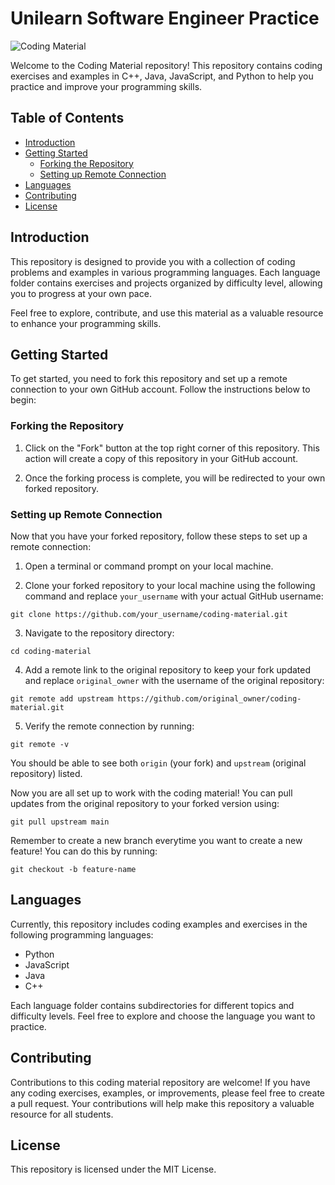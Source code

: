 # Unilearn Software Engineer Practice

![Coding Material](uc_github_bannger.jpg)

Welcome to the Coding Material repository! This repository contains coding exercises and examples in C++, Java, JavaScript, and Python to help you practice and improve your programming skills.

## Table of Contents
- [Introduction](#introduction)
- [Getting Started](#getting-started)
  - [Forking the Repository](#forking-the-repository)
  - [Setting up Remote Connection](#setting-up-remote-connection)
- [Languages](#languages)
- [Contributing](#contributing)
- [License](#license)

## Introduction

This repository is designed to provide you with a collection of coding problems and examples in various programming languages. Each language folder contains exercises and projects organized by difficulty level, allowing you to progress at your own pace.

Feel free to explore, contribute, and use this material as a valuable resource to enhance your programming skills.

## Getting Started

To get started, you need to fork this repository and set up a remote connection to your own GitHub account. Follow the instructions below to begin:

### Forking the Repository

1. Click on the "Fork" button at the top right corner of this repository. This action will create a copy of this repository in your GitHub account.

2. Once the forking process is complete, you will be redirected to your own forked repository.

### Setting up Remote Connection

Now that you have your forked repository, follow these steps to set up a remote connection:

1. Open a terminal or command prompt on your local machine.

2. Clone your forked repository to your local machine using the following command and replace `your_username` with your actual GitHub username:

```
git clone https://github.com/your_username/coding-material.git
```
3. Navigate to the repository directory:
```
cd coding-material
```
4. Add a remote link to the original repository to keep your fork updated and replace `original_owner` with the username of the original repository:
```
git remote add upstream https://github.com/original_owner/coding-material.git
```
5. Verify the remote connection by running:
```
git remote -v
```
You should be able to see both `origin` (your fork) and `upstream` (original repository) listed.

Now you are all set up to work with the coding material! You can pull updates from the original repository to your forked version using:
```
git pull upstream main
```

Remember to create a new branch everytime you want to create a new feature! You can do this by running:
```
git checkout -b feature-name
```

## Languages
Currently, this repository includes coding examples and exercises in the following programming languages:
- Python
- JavaScript
- Java
- C++

Each language folder contains subdirectories for different topics and difficulty levels. Feel free to explore and choose the language you want to practice.

## Contributing
Contributions to this coding material repository are welcome! If you have any coding exercises, examples, or improvements, please feel free to create a pull request. Your contributions will help make this repository a valuable resource for all students.

## License
This repository is licensed under the MIT License.
